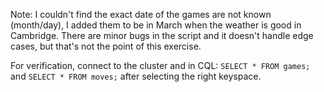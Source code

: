 Note: I couldn't find the exact date of the games are not known (month/day), I added them to be in March when the weather is good in Cambridge.
There are minor bugs in the script and it doesn't handle edge cases, but that's not the point of this exercise.

For verification, connect to the cluster and in CQL: `SELECT * FROM games;` and `SELECT * FROM moves;` after selecting the right keyspace.